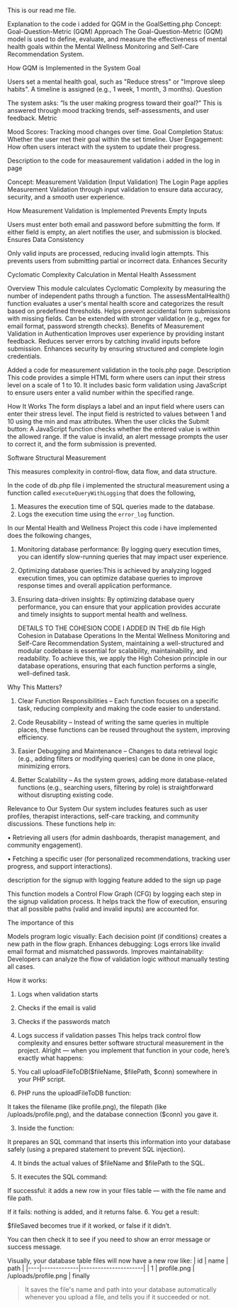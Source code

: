 This is our read me file.

Explanation to the code i added for QGM in the GoalSetting.php
 Concept: Goal-Question-Metric (GQM) Approach
The Goal-Question-Metric (GQM) model is used to define, evaluate, and measure the effectiveness of mental health goals within the Mental Wellness Monitoring and Self-Care Recommendation System.

 How GQM is Implemented in the System
 Goal

Users set a mental health goal, such as "Reduce stress" or "Improve sleep habits".
A timeline is assigned (e.g., 1 week, 1 month, 3 months).
 Question

The system asks: “Is the user making progress toward their goal?”
This is answered through mood tracking trends, self-assessments, and user feedback.
Metric

Mood Scores: Tracking mood changes over time.
Goal Completion Status: Whether the user met their goal within the set timeline.
User Engagement: How often users interact with the system to update their progress.


Description to the code for measaurement validation i added in the log in page 

Concept: Measurement Validation (Input Validation)
The Login Page applies Measurement Validation through input validation to ensure data accuracy, security, and a smooth user experience.

 How Measurement Validation is Implemented
 Prevents Empty Inputs

Users must enter both email and password before submitting the form.
If either field is empty, an alert notifies the user, and submission is blocked.
 Ensures Data Consistency

Only valid inputs are processed, reducing invalid login attempts.
This prevents users from submitting partial or incorrect data.
 Enhances Security


Cyclomatic Complexity Calculation in Mental Health Assessment

Overview
This module calculates Cyclomatic Complexity by measuring the number of independent paths through a function. The assessMentalHealth() function evaluates a user's mental health score and categorizes the result based on predefined thresholds.
Helps prevent accidental form submissions with missing fields.
Can be extended with stronger validation (e.g., regex for email format, password strength checks).
 Benefits of Measurement Validation in Authentication
 Improves user experience by providing instant feedback.
 Reduces server errors by catching invalid inputs before submission.
 Enhances security by ensuring structured and complete login credentials.


Added a code for measurement validation in the tools.php page.
Description
This code provides a simple HTML form where users can input their stress level on a scale of 1 to 10. It includes basic form validation using JavaScript to ensure users enter a valid number within the specified range.

How It Works
The form displays a label and an input field where users can enter their stress level.
The input field is restricted to values between 1 and 10 using the min and max attributes.
When the user clicks the Submit button:
A JavaScript function checks whether the entered value is within the allowed range.
If the value is invalid, an alert message prompts the user to correct it, and the form submission is prevented.



Software Structural Measurement

This measures complexity in control-flow, data flow, and data structure.

In the code of db.php file i implemented the structural measurement using  a function called `executeQueryWithLogging` that does the following,

1. Measures the execution time of SQL queries made to the database.
2. Logs the execution time using the `error_log` function.

In our Mental Health and Wellness Project this code i have implemented does the folkowing changes,

1. Monitoring database performance: By logging query execution times, you can identify slow-running queries that may impact user experience.
2. Optimizing database queries:This is achieved by analyzing logged execution times, you can optimize database queries to improve response times and overall application performance.
3. Ensuring data-driven insights: By optimizing database query performance, you can ensure that your application provides accurate and timely insights to support mental health and wellness.

   DETAILS TO THE COHESION CODE I ADDED IN THE db file
   High Cohesion in Database Operations
In the Mental Wellness Monitoring and Self-Care Recommendation System, maintaining a well-structured and modular codebase is essential for scalability, maintainability, and readability. To achieve this, we apply the High Cohesion principle in our database operations, ensuring that each function performs a single, well-defined task.

Why This Matters?

1. Clear Function Responsibilities – Each function focuses on a specific task, reducing complexity and making the code easier to understand.

2. Code Reusability – Instead of writing the same queries in multiple places, these functions can be reused throughout the system, improving efficiency.

3. Easier Debugging and Maintenance – Changes to data retrieval logic (e.g., adding filters or modifying queries) can be done in one place, minimizing errors.

4. Better Scalability – As the system grows, adding more database-related functions (e.g., searching users, filtering by role) is straightforward without disrupting existing code.



Relevance to Our System
Our system includes features such as user profiles, therapist interactions, self-care tracking, and community discussions. These functions help in:

• Retrieving all users (for admin dashboards, therapist management, and community engagement).

• Fetching a specific user (for personalized recommendations, tracking user progress, and support interactions).

description for the signup with logging feature added to the sign up page

This function models a Control Flow Graph (CFG) by logging each step in the signup validation process. It helps track the flow of execution, ensuring that all possible paths (valid and invalid inputs) are accounted for.

The importance of this

Models program logic visually: Each decision point (if conditions) creates a new path in the flow graph.
Enhances debugging: Logs errors like invalid email format and mismatched passwords.
Improves maintainability: Developers can analyze the flow of validation logic without manually testing all cases.

How it works:

1. Logs when validation starts

2. Checks if the email is valid

3. Checks if the passwords match

4. Logs success if validation passes
This helps track control flow complexity and ensures better software structural measurement in the project.
Alright — when you implement that function in your code, here’s exactly what happens:

1. You call uploadFileToDB($fileName, $filePath, $conn) somewhere in your PHP script.

2. PHP runs the uploadFileToDB function:

It takes the filename (like profile.png), the filepath (like /uploads/profile.png), and the database connection ($conn) you gave it.

3. Inside the function:

It prepares an SQL command that inserts this information into your database safely (using a prepared statement to prevent SQL injection).

4. It binds the actual values of $fileName and $filePath to the SQL.

5. It executes the SQL command:

If successful: it adds a new row in your files table — with the file name and file path.

If it fails: nothing is added, and it returns false.
6. You get a result:

$fileSaved becomes true if it worked, or false if it didn’t.

You can then check it to see if you need to show an error message or success message.

Visually, your database table files will now have a new row like: | id | name        | path                 | |----|-------------|----------------------| | 1  | profile.png | /uploads/profile.png  |
finally 

> It saves the file's name and path into your database automatically whenever you upload a file, and tells you if it succeeded or not.

